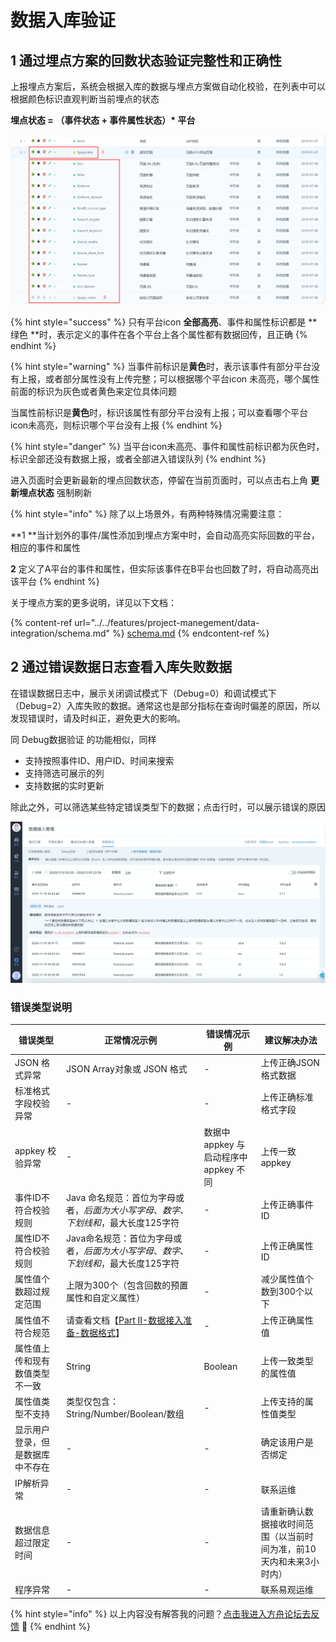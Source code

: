 # 数据入库验证

## 1 通过埋点方案的回数状态验证完整性和正确性

上报埋点方案后，系统会根据入库的数据与埋点方案做自动化校验，在列表中可以根据颜色标识直观判断当前埋点的状态

**埋点状态 = （事件状态 + 事件属性状态）\* 平台**

![](<../../.gitbook/assets/image (73).png>)

{% hint style="success" %}
只有平台icon **全部高亮**、事件和属性标识都是 **绿色 **时，表示定义的事件在各个平台上各个属性都有数据回传，且正确
{% endhint %}

{% hint style="warning" %}
当事件前标识是**黄色**时，表示该事件有部分平台没有上报，或者部分属性没有上传完整；可以根据哪个平台icon 未高亮，哪个属性前面的标识为灰色或者黄色来定位具体问题

当属性前标识是**黄色**时，标识该属性有部分平台没有上报；可以查看哪个平台icon未高亮，则标识哪个平台没有上报
{% endhint %}

{% hint style="danger" %}
当平台icon未高亮、事件和属性前标识都为灰色时，标识全部还没有数据上报，或者全部进入错误队列
{% endhint %}

进入页面时会更新最新的埋点回数状态，停留在当前页面时，可以点击右上角 **更新埋点状态** 强制刷新

{% hint style="info" %}
除了以上场景外，有两种特殊情况需要注意：

**1 **当计划外的事件/属性添加到埋点方案中时，会自动高亮实际回数的平台，相应的事件和属性

**2** 定义了A平台的事件和属性，但实际该事件在B平台也回数了时，将自动高亮出该平台
{% endhint %}

关于埋点方案的更多说明，详见以下文档：

{% content-ref url="../../features/project-manegement/data-integration/schema.md" %}
[schema.md](../../features/project-manegement/data-integration/schema.md)
{% endcontent-ref %}

## 2 通过错误数据日志查看入库失败数据

在错误数据日志中，展示关闭调试模式下（Debug=0）和调试模式下（Debug=2）入库失败的数据。通常这也是部分指标在查询时偏差的原因，所以发现错误时，请及时纠正，避免更大的影响。

同 Debug数据验证 的功能相似，同样

* 支持按照事件ID、用户ID、时间来搜索
* 支持筛选可展示的列
* 支持数据的实时更新

除此之外，可以筛选某些特定错误类型下的数据；点击行时，可以展示错误的原因

![](<../../.gitbook/assets/image (531).png>)

### 错误类型说明

| 错误类型             | 正常情况示例                                                                                   | 错误情况示例                     | 建议解决办法                              |
| ---------------- | ---------------------------------------------------------------------------------------- | -------------------------- | ----------------------------------- |
| JSON 格式异常        | JSON Array对象或 JSON 格式                                                                    | -                          | 上传正确JSON 格式数据                       |
| 标准格式字段校验异常       | -                                                                                        | -                          | 上传正确标准格式字段                          |
| appkey 校验异常      | -                                                                                        | 数据中 appkey 与启动程序中appkey 不同 | 上传一致appkey                          |
| 事件ID不符合校验规则      | Java 命名规范：首位为字母或者$，后面为大小写字母、数字、下划线和$，最大长度125字符                                           | -                          | 上传正确事件ID                            |
| 属性ID不符合校验规则      | Java命名规范：首位为字母或者$，后面为大小写字母、数字、下划线和$，最大长度125字符                                            | -                          | 上传正确属性ID                            |
| 属性值个数超过规定范围      | 上限为300个（包含回数的预置属性和自定义属性）                                                                 | -                          | 减少属性值个数到300个以下                      |
| 属性值不符合规范         | 请查看文档【[Part II-数据接入准备-数据格式](https://docs.analysys.cn/ark/integration/prepare/data-type)】 | -                          | 上传正确属性值                             |
| 属性值上传和现有数值类型不一致  | String                                                                                   | Boolean                    | 上传一致类型的属性值                          |
| 属性值类型不支持         | 类型仅包含：String/Number/Boolean/数组                                                           | -                          | 上传支持的属性值类型                          |
| 显示用户登录，但是数据库中不存在 | -                                                                                        | -                          | 确定该用户是否绑定                           |
| IP解析异常           | -                                                                                        | -                          | 联系运维                                |
| 数据信息超过限定时间       | -                                                                                        | -                          | 请重新确认数据接收时间范围（以当前时间为准，前10天内和未来3小时内） |
| 程序异常             | -                                                                                        | -                          | 联系易观运维                              |

{% hint style="info" %}
以上内容没有解答我的问题？[点击我进入方舟论坛去反馈](https://www.analysysdata.com/forum/index) 🚀
{% endhint %}
